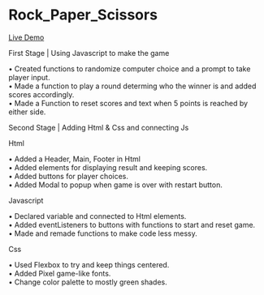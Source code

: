 # Rock_Paper_Scissors 

[Live Demo](https://markshemberg.github.io/rock_paper_scissors/)

First Stage | Using Javascript to make the game

• Created functions to randomize computer choice and a prompt to take player input.\
• Made a function to play a round determing who the winner is
and added scores accordingly.\
• Made a Function to reset scores and text when 5 points is reached by either side.

Second Stage | Adding Html & Css and connecting Js

Html

• Added a Header, Main, Footer in Html\
• Added elements for displaying result and keeping scores.\
• Added buttons for player choices.\
• Added Modal to popup when game is over with restart button.

Javascript

• Declared variable and connected to Html elements.\
• Added eventListeners to buttons with functions to start and reset game.\
• Made and remade functions to make code less messy.

Css

• Used Flexbox to try and keep things centered.\
• Added Pixel game-like fonts.\
• Change color palette to mostly green shades.



